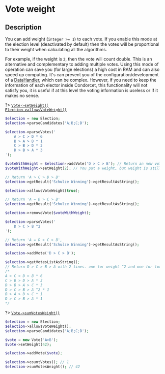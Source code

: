 # Vote weight

## Description

You can add weight (`integer >= 1`) to each vote.
If you enable this mode at the election level (deactivated by default) then the votes will be proportional to their weight when calculating all the algorithms.

For example, if the weight is `2`, then the vote will count double. This is an alternative and complementary to adding multiple votes. Using this mode of operation can save you (for large elections) a high cost in RAM and can also speed up computing. It's can prevent you of the configuration/development of a [DataHandler](3.AsPhpLibrary/7.GoFurther/GetStartedToHandleMillionsOfVotes.md), which can be complex. 
However, if you need to keep the information of each elector inside Condorcet, this functionality will not satisfy you, it is useful if at this level the voting information is useless or if it makes no sense.

?> [`Vote->setWeight()`](/Docs/MethodsReferences/Vote%20Class/public%20Vote--setWeight)  
[`Election->allowsVoteWeight()`](/Docs/MethodsReferences/Election%20Class/public%20Election--allowsVoteWeight)
```php
$election = new Election;
$election->parseCandidates('A;B;C;D');

$election->parseVotes('
    A > C > D * 6
    B > A > D * 1
    C > B > D * 3
    D > B > A * 3
');

$voteWithWeight = $election->addVote('D > C > B'); // Return an new vote object
$voteWithWeight->setWeight(2); // You put a weight, but weight is still no allowed at the election level.

// Return 'A > C > D > B'
$election->getResult('Schulze Winning')->getResultAsString();

$election->allowsVoteWeight(true);

// Return 'A = D > C > B'
$election->getResult('Schulze Winning')->getResultAsString();

$election->removeVote($voteWithWeight);

$election->parseVotes('
    D > C > B ^2
');

// Return 'A = D > C > B',
$election->getResult('Schulze Winning')->getResultAsString();

$election->addVote('D > C > B');

$election->getVotesListAsString();
// Return D > C > B > A with 2 lines. one for weight ^2 and one for force ^1
/*
A > C > D > B * 6
C > B > D > A * 3
D > B > A > C * 3
D > C > B > A ^2 * 1
B > A > D > C * 1
D > C > B > A * 1
*/
```

?> [`Vote->sumVotesWeight()`](/Docs/MethodsReferences/Vote%20Class/public%20Vote--sumVotesWeight)

```php
$election = new Election;
$election->allowsVoteWeight();
$election->parseCandidates('A;B;C;D');

$vote = new Vote('A>B');
$vote->setWeight(42);

$election->addVote($vote);

$election->countVotes(); // 1
$election->sumVotesWeight(); // 42
```


